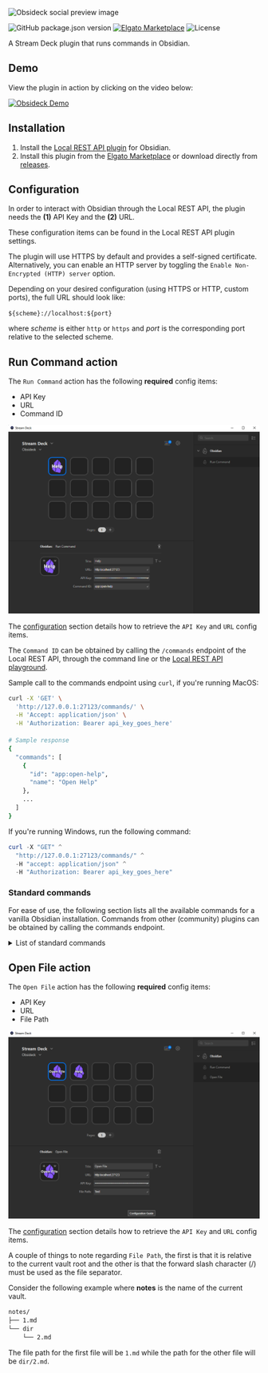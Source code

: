 ![Obsideck social preview image](https://res.cloudinary.com/j4ckofalltrades/image/upload/v1697278937/foss/gh-social-icons/obsideck_xuow53.png)

![GitHub package.json version](https://img.shields.io/github/package-json/v/j4ckofalltrades/obsideck)
[![Elgato Marketplace](https://img.shields.io/badge/dynamic/json?url=https%3A%2F%2Fmp-gateway.elgato.com%2Fproducts%3Fname%3DObsideck&logo=elgato&query=%24.results.*.download_count&label=Elgato%20Marketplace)](https://marketplace.elgato.com/product/obsideck-53fb4b45-65f6-496e-923f-8e58388e3c17)
![License](https://img.shields.io/github/license/j4ckofalltrades/obsideck)

A Stream Deck plugin that runs commands in Obsidian.

## Demo

View the plugin in action by clicking on the video below:

[![Obsideck Demo](https://img.youtube.com/vi/O2DaEObDIYA/maxresdefault.jpg)](https://www.youtube.com/watch?v=O2DaEObDIYA)

## Installation

1. Install the [Local REST API plugin](https://obsidian.md/plugins?id=obsidian-local-rest-api) for Obsidian.  
2. Install this plugin from the [Elgato Marketplace](https://marketplace.elgato.com/product/obsideck-53fb4b45-65f6-496e-923f-8e58388e3c17)
or download directly from [releases](https://github.com/j4ckofalltrades/obsideck/releases).

## Configuration

In order to interact with Obsidian through the Local REST API, the plugin needs the **(1)** API Key and the **(2)** URL.

These configuration items can be found in the Local REST API plugin settings.

The plugin will use HTTPS by default and provides a self-signed certificate. Alternatively, you can enable an HTTP
server by toggling the `Enable Non-Encrypted (HTTP) server` option.

Depending on your desired configuration (using HTTPS or HTTP, custom ports), the full URL should look like:

`${scheme}://localhost:${port}`

where *scheme* is either `http` or `https` and *port* is the corresponding port
relative to the selected scheme.

## Run Command action

The `Run Command` action has the following **required** config items:

- API Key
- URL
- Command ID

![Obsideck run command action](assets/run-command.png)

The [configuration](#configuration) section details how to retrieve the `API Key` and `URL` config items.

The `Command ID` can be obtained by calling the `/commands` endpoint of the Local REST API, through the
command line or the [Local REST API playground](https://coddingtonbear.github.io/obsidian-local-rest-api).

Sample call to the commands endpoint using `curl`, if you're running MacOS:

```bash
curl -X 'GET' \
  'http://127.0.0.1:27123/commands/' \
  -H 'Accept: application/json' \
  -H 'Authorization: Bearer api_key_goes_here'

# Sample response
{
  "commands": [
    {
      "id": "app:open-help",
      "name": "Open Help"
    },
    ...
  ]
}
```

If you're running Windows, run the following command:

```powershell
curl -X "GET" ^
  "http://127.0.0.1:27123/commands/" ^
  -H "accept: application/json" ^
  -H "Authorization: Bearer api_key_goes_here"
```

### Standard commands

For ease of use, the following section lists all the available commands for a vanilla Obsidian installation.
Commands from other (community) plugins can be obtained by calling the commands endpoint.

<details>

  <summary>List of standard commands</summary>

  ```json
  {
    "commands": [
      {
        "id": "app:delete-file",
        "name": "Delete current file"
      },
      {
        "id": "app:go-back",
        "name": "Navigate back"
      },
      {
        "id": "app:go-forward",
        "name": "Navigate forward"
      },
      {
        "id": "app:open-help",
        "name": "Open help"
      },
      {
        "id": "app:open-sandbox-vault",
        "name": "Open sandbox vault"
      },
      {
        "id": "app:open-settings",
        "name": "Open settings"
      },
      {
        "id": "app:open-vault",
        "name": "Open another vault"
      },
      {
        "id": "app:reload",
        "name": "Reload app without saving"
      },
      {
        "id": "app:show-debug-info",
        "name": "Show debug info"
      },
      {
        "id": "app:show-release-notes",
        "name": "Show Release Notes"
      },
      {
        "id": "app:toggle-default-new-pane-mode",
        "name": "Toggle default mode for new tabs"
      },
      {
        "id": "app:toggle-left-sidebar",
        "name": "Toggle left sidebar"
      },
      {
        "id": "app:toggle-right-sidebar",
        "name": "Toggle right sidebar"
      },
      {
        "id": "backlink:open",
        "name": "Backlinks: Show backlinks"
      },
      {
        "id": "backlink:open-backlinks",
        "name": "Backlinks: Open backlinks for the current note"
      },
      {
        "id": "backlink:toggle-backlinks-in-document",
        "name": "Backlinks: Toggle backlinks in document"
      },
      {
        "id": "bookmarks:bookmark-all-tabs",
        "name": "Bookmarks: Bookmark all tabs..."
      },
      {
        "id": "bookmarks:bookmark-current-heading",
        "name": "Bookmarks: Bookmark heading under cursor..."
      },
      {
        "id": "bookmarks:bookmark-current-search",
        "name": "Bookmarks: Bookmark current search..."
      },
      {
        "id": "bookmarks:bookmark-current-section",
        "name": "Bookmarks: Bookmark block under cursor..."
      },
      {
        "id": "bookmarks:bookmark-current-view",
        "name": "Bookmarks: Bookmark..."
      },
      {
        "id": "bookmarks:open",
        "name": "Bookmarks: Show bookmarks"
      },
      {
        "id": "bookmarks:unbookmark-current-view",
        "name": "Bookmarks: Remove bookmark for current file"
      },
      {
        "id": "canvas:convert-to-file",
        "name": "Canvas: Convert to file..."
      },
      {
        "id": "canvas:export-as-image",
        "name": "Canvas: Export as image"
      },
      {
        "id": "canvas:jump-to-group",
        "name": "Canvas: Jump to group"
      },
      {
        "id": "canvas:new-file",
        "name": "Canvas: Create new canvas"
      },
      {
        "id": "command-palette:open",
        "name": "Command palette: Open command palette"
      },
      {
        "id": "daily-notes",
        "name": "Daily notes: Open today's daily note"
      },
      {
        "id": "daily-notes:goto-next",
        "name": "Daily notes: Open next daily note"
      },
      {
        "id": "daily-notes:goto-prev",
        "name": "Daily notes: Open previous daily note"
      },
      {
        "id": "editor:attach-file",
        "name": "Insert attachment"
      },
      {
        "id": "editor:context-menu",
        "name": "Show context menu under cursor"
      },
      {
        "id": "editor:cycle-list-checklist",
        "name": "Cycle bullet/checkbox"
      },
      {
        "id": "editor:delete-paragraph",
        "name": "Delete paragraph"
      },
      {
        "id": "editor:focus",
        "name": "Focus on last note"
      },
      {
        "id": "editor:focus-bottom",
        "name": "Focus on tab group below"
      },
      {
        "id": "editor:focus-left",
        "name": "Focus on tab group to the left"
      },
      {
        "id": "editor:focus-right",
        "name": "Focus on tab group to the right"
      },
      {
        "id": "editor:focus-top",
        "name": "Focus on tab group above"
      },
      {
        "id": "editor:fold-all",
        "name": "Fold all headings and lists"
      },
      {
        "id": "editor:fold-less",
        "name": "Fold less"
      },
      {
        "id": "editor:fold-more",
        "name": "Fold more"
      },
      {
        "id": "editor:follow-link",
        "name": "Follow link under cursor"
      },
      {
        "id": "editor:insert-callout",
        "name": "Insert callout"
      },
      {
        "id": "editor:insert-embed",
        "name": "Add embed"
      },
      {
        "id": "editor:insert-link",
        "name": "Insert Markdown link"
      },
      {
        "id": "editor:insert-tag",
        "name": "Add tag"
      },
      {
        "id": "editor:insert-wikilink",
        "name": "Add internal link"
      },
      {
        "id": "editor:open-link-in-new-leaf",
        "name": "Open link under cursor in new tab"
      },
      {
        "id": "editor:open-link-in-new-split",
        "name": "Open link under cursor to the right"
      },
      {
        "id": "editor:open-link-in-new-window",
        "name": "Open link under cursor in new window"
      },
      {
        "id": "editor:open-search",
        "name": "Search current file"
      },
      {
        "id": "editor:open-search-replace",
        "name": "Search & replace in current file"
      },
      {
        "id": "editor:rename-heading",
        "name": "Rename this heading..."
      },
      {
        "id": "editor:save-file",
        "name": "Save current file"
      },
      {
        "id": "editor:set-heading",
        "name": "Toggle heading"
      },
      {
        "id": "editor:set-heading-0",
        "name": "Remove heading"
      },
      {
        "id": "editor:set-heading-1",
        "name": "Set as heading 1"
      },
      {
        "id": "editor:set-heading-2",
        "name": "Set as heading 2"
      },
      {
        "id": "editor:set-heading-3",
        "name": "Set as heading 3"
      },
      {
        "id": "editor:set-heading-4",
        "name": "Set as heading 4"
      },
      {
        "id": "editor:set-heading-5",
        "name": "Set as heading 5"
      },
      {
        "id": "editor:set-heading-6",
        "name": "Set as heading 6"
      },
      {
        "id": "editor:swap-line-down",
        "name": "Move line down"
      },
      {
        "id": "editor:swap-line-up",
        "name": "Move line up"
      },
      {
        "id": "editor:toggle-blockquote",
        "name": "Toggle blockquote"
      },
      {
        "id": "editor:toggle-bold",
        "name": "Toggle bold"
      },
      {
        "id": "editor:toggle-bullet-list",
        "name": "Toggle bullet list"
      },
      {
        "id": "editor:toggle-checklist-status",
        "name": "Toggle checkbox status"
      },
      {
        "id": "editor:toggle-code",
        "name": "Toggle code"
      },
      {
        "id": "editor:toggle-comments",
        "name": "Toggle comment"
      },
      {
        "id": "editor:toggle-fold",
        "name": "Toggle fold on the current line"
      },
      {
        "id": "editor:toggle-highlight",
        "name": "Toggle highlight"
      },
      {
        "id": "editor:toggle-italics",
        "name": "Toggle italics"
      },
      {
        "id": "editor:toggle-numbered-list",
        "name": "Toggle numbered list"
      },
      {
        "id": "editor:toggle-source",
        "name": "Toggle Live Preview/Source mode"
      },
      {
        "id": "editor:toggle-spellcheck",
        "name": "Toggle spellcheck"
      },
      {
        "id": "editor:toggle-strikethrough",
        "name": "Toggle strikethrough"
      },
      {
        "id": "editor:unfold-all",
        "name": "Unfold all headings and lists"
      },
      {
        "id": "file-explorer:duplicate-file",
        "name": "Make a copy of the current file"
      },
      {
        "id": "file-explorer:move-file",
        "name": "Move current file to another folder"
      },
      {
        "id": "file-explorer:new-file",
        "name": "Create new note"
      },
      {
        "id": "file-explorer:new-file-in-current-tab",
        "name": "Create new note in current tab"
      },
      {
        "id": "file-explorer:new-file-in-new-pane",
        "name": "Create note to the right"
      },
      {
        "id": "file-explorer:open",
        "name": "Files: Show file explorer"
      },
      {
        "id": "file-explorer:reveal-active-file",
        "name": "Files: Reveal current file in navigation"
      },
      {
        "id": "file-recovery:open",
        "name": "File recovery: Open saved snapshots"
      },
      {
        "id": "global-search:open",
        "name": "Search: Search in all files"
      },
      {
        "id": "graph:animate",
        "name": "Graph view: Start graph timelapse animation"
      },
      {
        "id": "graph:open",
        "name": "Graph view: Open graph view"
      },
      {
        "id": "graph:open-local",
        "name": "Graph view: Open local graph"
      },
      {
        "id": "insert-current-date",
        "name": "Templates: Insert current date"
      },
      {
        "id": "insert-current-time",
        "name": "Templates: Insert current time"
      },
      {
        "id": "insert-template",
        "name": "Templates: Insert template"
      },
      {
        "id": "markdown:toggle-preview",
        "name": "Toggle reading view"
      },
      {
        "id": "note-composer:extract-heading",
        "name": "Note composer: Extract this heading..."
      },
      {
        "id": "note-composer:merge-file",
        "name": "Note composer: Merge current file with another file..."
      },
      {
        "id": "note-composer:split-file",
        "name": "Note composer: Extract current selection..."
      },
      {
        "id": "open-with-default-app:open",
        "name": "Open in default app"
      },
      {
        "id": "open-with-default-app:show",
        "name": "Show in system explorer"
      },
      {
        "id": "outgoing-links:open",
        "name": "Outgoing Links: Show outgoing links"
      },
      {
        "id": "outgoing-links:open-for-current",
        "name": "Outgoing Links: Open outgoing links for the current file"
      },
      {
        "id": "outline:open",
        "name": "Outline: Show outline"
      },
      {
        "id": "outline:open-for-current",
        "name": "Outline: Open outline of the current file"
      },
      {
        "id": "switcher:open",
        "name": "Quick switcher: Open quick switcher"
      },
      {
        "id": "tag-pane:open",
        "name": "Tags: Show tags"
      },
      {
        "id": "theme:switch",
        "name": "Change theme"
      },
      {
        "id": "theme:use-dark",
        "name": "Use dark mode"
      },
      {
        "id": "theme:use-light",
        "name": "Use light mode"
      },
      {
        "id": "window:reset-zoom",
        "name": "Reset zoom"
      },
      {
        "id": "window:toggle-always-on-top",
        "name": "Toggle window always on top"
      },
      {
        "id": "window:zoom-in",
        "name": "Zoom in"
      },
      {
        "id": "window:zoom-out",
        "name": "Zoom out"
      },
      {
        "id": "workspace:close",
        "name": "Close current tab"
      },
      {
        "id": "workspace:close-others",
        "name": "Close all other tabs"
      },
      {
        "id": "workspace:close-others-tab-group",
        "name": "Close others in tab group"
      },
      {
        "id": "workspace:close-tab-group",
        "name": "Close this tab group"
      },
      {
        "id": "workspace:close-window",
        "name": "Close window"
      },
      {
        "id": "workspace:copy-path",
        "name": "Copy file path"
      },
      {
        "id": "workspace:copy-url",
        "name": "Copy Obsidian URL"
      },
      {
        "id": "workspace:edit-file-title",
        "name": "Rename file"
      },
      {
        "id": "workspace:export-pdf",
        "name": "Export to PDF..."
      },
      {
        "id": "workspace:goto-last-tab",
        "name": "Go to last tab"
      },
      {
        "id": "workspace:goto-tab-1",
        "name": "Go to tab #1"
      },
      {
        "id": "workspace:goto-tab-2",
        "name": "Go to tab #2"
      },
      {
        "id": "workspace:goto-tab-3",
        "name": "Go to tab #3"
      },
      {
        "id": "workspace:goto-tab-4",
        "name": "Go to tab #4"
      },
      {
        "id": "workspace:goto-tab-5",
        "name": "Go to tab #5"
      },
      {
        "id": "workspace:goto-tab-6",
        "name": "Go to tab #6"
      },
      {
        "id": "workspace:goto-tab-7",
        "name": "Go to tab #7"
      },
      {
        "id": "workspace:goto-tab-8",
        "name": "Go to tab #8"
      },
      {
        "id": "workspace:move-to-new-window",
        "name": "Move current tab to new window"
      },
      {
        "id": "workspace:new-tab",
        "name": "New tab"
      },
      {
        "id": "workspace:next-tab",
        "name": "Go to next tab"
      },
      {
        "id": "workspace:open-in-new-window",
        "name": "Open current tab in new window"
      },
      {
        "id": "workspace:previous-tab",
        "name": "Go to previous tab"
      },
      {
        "id": "workspace:split-horizontal",
        "name": "Split down"
      },
      {
        "id": "workspace:split-vertical",
        "name": "Split right"
      },
      {
        "id": "workspace:toggle-pin",
        "name": "Toggle pin"
      },
      {
        "id": "workspace:toggle-stacked-tabs",
        "name": "Toggle stacked tabs"
      },
      {
        "id": "workspace:undo-close-pane",
        "name": "Undo close tab"
      }
    ]
  }
  ```
</details>

## Open File action

The `Open File` action has the following **required** config items:

- API Key
- URL
- File Path

![Obsideck open file action](assets/open-file.png)

The [configuration](#configuration) section details how to retrieve the `API Key` and `URL` config items.

A couple of things to note regarding `File Path`, the first is that it is relative to the current vault root and the
other is that the forward slash character (/) must be used as the file separator.

Consider the following example where **notes** is the name of the current vault.

```bash
notes/
├── 1.md
└── dir
    └── 2.md
```

The file path for the first file will be `1.md` while the path for the other file will be `dir/2.md`.
